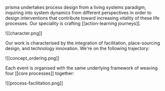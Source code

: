 prisma undertakes process design from a living systems paradigm, inquiring into system dynamics from different perspectives in order to design interventions that contribute toward increasing vitality of these life processes. Our speciality is crafting [[action-learning journeys]].

![[character.png]]

Our work is characterised by the integration of facilitation, place-sourcing design, and technology innovation. We're on the following trajectory:

![[concept_ordering.png]]

Each event is organised with the same underlying framework of weaving four [[core processes]] together: 

![[process-facilitation.png]]